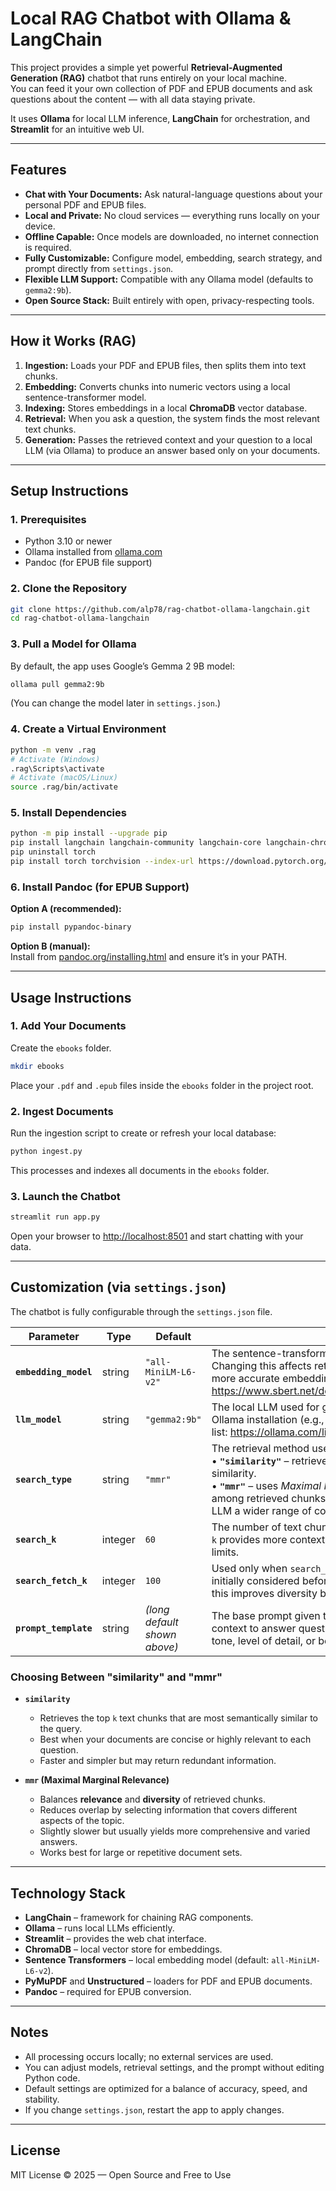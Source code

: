 # Local RAG Chatbot with Ollama & LangChain

This project provides a simple yet powerful **Retrieval-Augmented Generation (RAG)** chatbot that runs entirely on your local machine.  
You can feed it your own collection of PDF and EPUB documents and ask questions about the content — with all data staying private.

It uses **Ollama** for local LLM inference, **LangChain** for orchestration, and **Streamlit** for an intuitive web UI.

---

## Features

- **Chat with Your Documents:** Ask natural-language questions about your personal PDF and EPUB files.
- **Local and Private:** No cloud services — everything runs locally on your device.
- **Offline Capable:** Once models are downloaded, no internet connection is required.
- **Fully Customizable:** Configure model, embedding, search strategy, and prompt directly from `settings.json`.
- **Flexible LLM Support:** Compatible with any Ollama model (defaults to `gemma2:9b`).
- **Open Source Stack:** Built entirely with open, privacy-respecting tools.

---

## How it Works (RAG)

1. **Ingestion:** Loads your PDF and EPUB files, then splits them into text chunks.
2. **Embedding:** Converts chunks into numeric vectors using a local sentence-transformer model.
3. **Indexing:** Stores embeddings in a local **ChromaDB** vector database.
4. **Retrieval:** When you ask a question, the system finds the most relevant text chunks.
5. **Generation:** Passes the retrieved context and your question to a local LLM (via Ollama) to produce an answer based only on your documents.

---

## Setup Instructions

### 1. Prerequisites

- Python 3.10 or newer
- Ollama installed from [ollama.com](https://ollama.com/)
- Pandoc (for EPUB file support)

### 2. Clone the Repository

```bash
git clone https://github.com/alp78/rag-chatbot-ollama-langchain.git
cd rag-chatbot-ollama-langchain
```

### 3. Pull a Model for Ollama

By default, the app uses Google’s Gemma 2 9B model:

```bash
ollama pull gemma2:9b
```

(You can change the model later in `settings.json`.)

### 4. Create a Virtual Environment

```bash
python -m venv .rag
# Activate (Windows)
.rag\Scripts\activate
# Activate (macOS/Linux)
source .rag/bin/activate
```

### 5. Install Dependencies

```bash
python -m pip install --upgrade pip
pip install langchain langchain-community langchain-core langchain-chroma langchain-ollama langchain-huggingface pymupdf "unstructured[epub]" pypandoc sentence-transformers streamlit streamlit-local-storage
pip uninstall torch
pip install torch torchvision --index-url https://download.pytorch.org/whl/cu126
```

### 6. Install Pandoc (for EPUB Support)

**Option A (recommended):**

```bash
pip install pypandoc-binary
```

**Option B (manual):**  
Install from [pandoc.org/installing.html](https://pandoc.org/installing.html) and ensure it’s in your PATH.

---

## Usage Instructions

### 1. Add Your Documents

Create the `ebooks` folder.

```bash
mkdir ebooks
```


Place your `.pdf` and `.epub` files inside the `ebooks` folder in the project root.

### 2. Ingest Documents

Run the ingestion script to create or refresh your local database:

```bash
python ingest.py
```

This processes and indexes all documents in the `ebooks` folder.

### 3. Launch the Chatbot

```bash
streamlit run app.py
```

Open your browser to [http://localhost:8501](http://localhost:8501) and start chatting with your data.

---

## Customization (via `settings.json`)

The chatbot is fully configurable through the `settings.json` file.  

| Parameter | Type | Default | Description |
|------------|------|----------|-------------|
| **`embedding_model`** | string | `"all-MiniLM-L6-v2"` | The sentence-transformer model used to convert text into embeddings. Changing this affects retrieval quality and speed. Larger models produce more accurate embeddings but use more memory. Check here for the list: https://www.sbert.net/docs/sentence_transformer/pretrained_models.html |
| **`llm_model`** | string | `"gemma2:9b"` | The local LLM used for generating answers. Must be available in your Ollama installation (e.g., `mistral`, `llama3`, `phi3`, etc.). Check here for the list: https://ollama.com/library |
| **`search_type`** | string | `"mmr"` | The retrieval method used to find relevant text chunks. Supported values:<br>• **`"similarity"`** – retrieves the top `k` most similar chunks based on cosine similarity.<br>• **`"mmr"`** – uses *Maximal Marginal Relevance*, which promotes diversity among retrieved chunks. This often reduces redundancy and gives the LLM a wider range of context. |
| **`search_k`** | integer | `60` | The number of text chunks passed to the LLM as final context. Increasing `k` provides more context but can increase latency or exceed model context limits. |
| **`search_fetch_k`** | integer | `100` | Used only when `search_type` is `"mmr"`. Determines how many chunks are initially considered before selecting the final `k` diverse ones. Increasing this improves diversity but slightly slows retrieval. |
| **`prompt_template`** | string | *(long default shown above)* | The base prompt given to the LLM that defines how it should use the context to answer questions. You can modify this to change the assistant’s tone, level of detail, or behavior. |

### Choosing Between "similarity" and "mmr"

- **`similarity`**  
  - Retrieves the top `k` text chunks that are most semantically similar to the query.  
  - Best when your documents are concise or highly relevant to each question.  
  - Faster and simpler but may return redundant information.

- **`mmr` (Maximal Marginal Relevance)**  
  - Balances **relevance** and **diversity** of retrieved chunks.  
  - Reduces overlap by selecting information that covers different aspects of the topic.  
  - Slightly slower but usually yields more comprehensive and varied answers.  
  - Works best for large or repetitive document sets.

---

## Technology Stack

- **LangChain** – framework for chaining RAG components.
- **Ollama** – runs local LLMs efficiently.
- **Streamlit** – provides the web chat interface.
- **ChromaDB** – local vector store for embeddings.
- **Sentence Transformers** – local embedding model (default: `all-MiniLM-L6-v2`).
- **PyMuPDF** and **Unstructured** – loaders for PDF and EPUB documents.
- **Pandoc** – required for EPUB conversion.

---

## Notes

- All processing occurs locally; no external services are used.
- You can adjust models, retrieval settings, and the prompt without editing Python code.
- Default settings are optimized for a balance of accuracy, speed, and stability.
- If you change `settings.json`, restart the app to apply changes.

---

## License

MIT License © 2025 — Open Source and Free to Use
